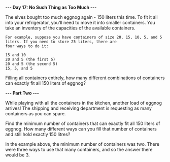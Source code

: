 **--- Day 17: No Such Thing as Too Much ---**

The elves bought too much eggnog again - 150 liters this time. To fit it all into your refrigerator, you'll need to move
it into smaller containers. You take an inventory of the capacities of the available containers.

```
For example, suppose you have containers of size 20, 15, 10, 5, and 5 liters. If you need to store 25 liters, there are 
four ways to do it:

15 and 10
20 and 5 (the first 5)
20 and 5 (the second 5)
15, 5, and 5
```

Filling all containers entirely, how many different combinations of containers can exactly fit all 150 liters of eggnog?

**--- Part Two ---**

While playing with all the containers in the kitchen, another load of eggnog arrives! The shipping and receiving
department is requesting as many containers as you can spare.

Find the minimum number of containers that can exactly fit all 150 liters of eggnog. How many different ways can you
fill that number of containers and still hold exactly 150 litres?

In the example above, the minimum number of containers was two. There were three ways to use that many containers, and
so the answer there would be 3.


